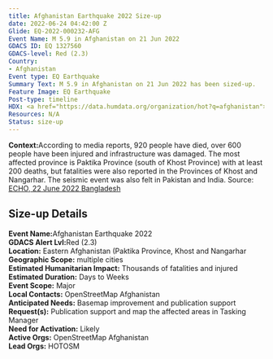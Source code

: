 ```yaml
---
title: Afghanistan Earthquake 2022 Size-up
date: 2022-06-24 04:42:00 Z
Glide: EQ-2022-000232-AFG
Event Name: M 5.9 in Afghanistan on 21 Jun 2022
GDACS ID: EQ 1327560
GDACS-level: Red (2.3)
Country:
- Afghanistan
Event type: EQ Earthquake
Summary Text: M 5.9 in Afghanistan on 21 Jun 2022 has been sized-up.
Feature Image: EQ Earthquake
Post-type: timeline
HDX: <a href="https://data.humdata.org/organization/hot?q=afghanistan">Afghanistan</a>
Resources: N/A
Status: size-up
---
```


<strong>Context:</strong>According to media reports, 920 people have died, over 600 people have been injured and infrastructure was damaged. The most affected province is Paktika Province (south of Khost Province) with at least 200 deaths, but fatalities were also reported in the Provinces of Khost and Nangarhar. The seismic event was also felt in Pakistan and India.<be> Source: <a href="https://reliefweb.int/report/afghanistan/afghanistan-earthquake-dg-echo-gdacs-usgs-amd-meteo-forecast-media-echo-daily-flash-22-june-2022">ECHO, 22 June 2022 Bangladesh</a>

<h2>Size-up Details</h2>

<strong>Event Name:</strong>Afghanistan Earthquake 2022<br>
<strong>GDACS Alert Lvl:</strong>Red (2.3)<br>
<strong>Location:</strong>  Eastern Afghanistan (Paktika Province, Khost and Nangarhar<br>
<strong>Geographic Scope:</strong> multiple cities<br>
<strong>Estimated Humanitarian Impact:</strong> Thousands of fatalities and injured <br>
<strong>Estimated Duration:</strong> Days to Weeks<br>
<strong>Event Scope:</strong> Major<br>
<strong>Local Contacts:</strong> OpenStreetMap Afghanistan<br>
<strong>Anticipated Needs:</strong> Basemap improvement and publication support<br>
<strong>Request(s):</strong> Publication support and map the affected areas in Tasking Manager<br>
<strong>Need for Activation:</strong> Likely<br>
<strong>Active Orgs:</strong> OpenStreetMap Afghanistan<br>
<strong>Lead Orgs:</strong> HOTOSM<br>
